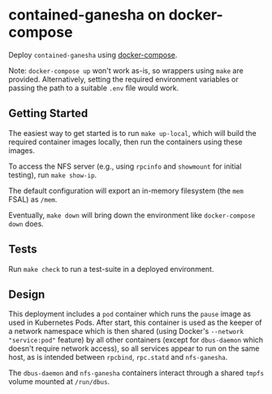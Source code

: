 contained-ganesha on docker-compose
===================================
Deploy `contained-ganesha` using [docker-compose](https://docs.docker.com/compose/).

Note: `docker-compose up` won't work as-is, so wrappers using `make` are
provided. Alternatively, setting the required environment variables or passing
the path to a suitable `.env` file would work.

Getting Started
---------------
The easiest way to get started is to run `make up-local`, which will build the
required container images locally, then run the containers using these images.

To access the NFS server (e.g., using `rpcinfo` and `showmount` for initial
testing), run `make show-ip`.

The default configuration will export an in-memory filesystem (the `mem` FSAL)
as `/mem`.

Eventually, `make down` will bring down the environment like
`docker-compose down` does.

Tests
-----
Run `make check` to run a test-suite in a deployed environment.

Design
------
This deployment includes a `pod` container which runs the `pause` image as used
in Kubernetes Pods. After start, this container is used as the keeper of a
network namespace which is then shared (using Docker's
`--network "service:pod"` feature) by all other containers (except for
`dbus-daemon` which doesn't require network access), so all services appear to
run on the same host, as is intended between `rpcbind`, `rpc.statd` and
`nfs-ganesha`.

The `dbus-daemon` and `nfs-ganesha` containers interact through a shared
`tmpfs` volume mounted at `/run/dbus`.
